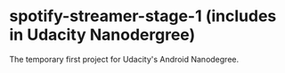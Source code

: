 # spotify-streamer-stage-1 (includes in Udacity Nanodergree)
The temporary first project for Udacity's Android Nanodegree.
